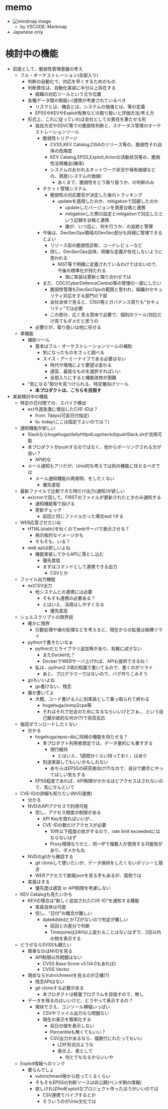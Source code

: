 # memo

- ![mindmap image](./images/mindmap.)
  - by VSCODE: Markmap
- Japanese only

# 検討中の機能
- 前提として、脆弱性管理基盤の考え
  - フル・オーケストレーション(全部入り)
    - 判断の自動化で、対応を早くするためのもの
    - 判断責任は、自動化実装に半分以上存在する
      - 組織の対応ツールという立ち位置
    - 各種データ間の取扱い/連携が考慮されているべき
      - リスクとは、機会とは、システムの価値とは、等の定義
      - EPSSやKEVやExploit有無などの取り扱いと評価方法/考え方
    - 形式上、これに従っていれば会社としての責任を果たせる形
      - 独自方式やSSVC等での脆弱性判断と、ステータス管理のオーケストレーションツール
        - 脆弱性トリアージ
          - CVSS,KEV Catalog,CISAのリリース等の、脆弱性それ自体の危険度
          - KEV Catalog,EPSS,Exploit,Actorの活動状況等の、脆弱性活用機会(確率)
          - システムのおかれるネットワーク状況や保有価値などの、資産(システムの価値)
            - あくまで、脆弱性をどう取り扱うか、の判断のみ
        - チケット管理システム
          - 脆弱性の対応要否が決定した後のトラッキング
            - updateを適用したのか、mitigationで回避したのか
              - updateしたバージョンを資産台帳と連携
              - mitigationした際の設定とmitigationで対応したという記録を台帳と連携
              - 誰が、いつ迄に、何を行うか、の追跡と管理
        - 今後は、DevSecOps領域のDevSec部分も同様に管理できるとよい
          - リリース前の脆弱性診断、コードレビューなど
          - 但し、DevSecOps自体、明確な定義が存在しないように思われる
            - NIST等で明確に定義されているわけではないので、今後の標準化が待たれる
              - 故に実装は更新と隣り合わせでは
        - また、CDC(CyberDefenceCentre)等の管理の一部にしたい
          - 脆弱性管理もDevSecOpsの範囲と思われ、組織のセキュリティ対応をする部門の下部
          - 会社全体で見ると、CISO等とガバナンス周りも"セキュリティ"では必要
          - この部分、広く見る意味で必要で、個別のツール/対応だけ見てもダメだと思うの
      - 必要だが、取り扱いは他に任せる
  - 単機能
    - 補助ツール
      - 基本はフル・オーケストレーションツールの補助
        - 気になったものをさっと調べる
        - スイス・アーミーナイフである必要はない
          - 時代や環境により要望は変わる
          - 適宜、最低なものを選択すればいい
          - 全部入りにすると機能改修が困難
    - "気になる"部分を見つけられる、特定層向けツール
      - **本プロダクトは、こちらを目指す**
- 実装検討中の機能
  - 特定の日付間での、スパイク検出
    - ex)今週急激に増加したCVE-IDは？
      - from: 7days(可変日付指定)
      - to: today(ここは固定でよいのでは？)
  - 通知機能が欲しい
    - Slackならhogehuga/dailyHttpdLogcheckのpushSlack.shが流用可能
    - 本プロダクトがpushするのではなく、他からポーリングされる方が良い？
      - API的な
    - メール通知もアリだが、Unix的な考えでは別の機能に任せるべきでは
      - メール通知機能の再発明、をしたくない
        - 優先度低
  - 最新ファイルで比較できた時だけ出力(通知)が欲しい
    - ex)cronで回して、FIRSTのファイルが更新されたときのみ通知する
      - 通知機能等で投げる
      - 更新チェック
        - 前回と同じファイルだった場合exit 1する
  - WEB応答させたいね
    - HTML(static)を吐くのでwebサーバで表示させる？
      - 掲示板的なイメージかも
      - そもそも、いる？
    - web apiは欲しいよね
      - 機能実装してからAPIに落とし込む
        - 優先度低
        - まずはコマンドとして連携できる出力
          - CSVとか
  - ファイル出力機能
    - ex)CSV出力
      - 他システムとの連携には必要
        - そもそも連携の必要ある？
        - とはいえ、活用はしやすくなる
          - 優先度高
  - シェルスクリプトの限界説
    - 確かに限界
      - 引数処理や値の処理などを考えると、現在からの拡張は結構ツライ
    - pythonで書きたいなぁ
      - pythonだとライブラリ追加等があり、気軽に試せない
        - またDocker化？
        - DockerでWEBサーバ上げれば、APIも提供できるね！
      - 私は、python2.2頃の知識で書いてるので、書くのがツライ
        - あと、プログラマーではないので、バグ作りこみそう
    - goもいいよね
      - go書けない、残念
    - 誰か書いてよ
      - 大概、コード書ける人に別実装として乗っ取られて終わる
        - hogehuga/snmp2cpe等
        - それはそれで社会のためになるならいいけどさぁ、、という自己顕示欲的な何か(?)で拒否反応
  - 毎回ダウンロードしたくない
    - 分かる
      - hogehuga/epss-dbに同様の機能を持たせる？
        - 本プロダクト利用者想定では、データ量的にも重すぎる
          - 現行維持
            - とはいえ、1週間分くらい持っておく、はあり
        - 別途実装してもいいかもしれない
          - あちらはEPSSの研究者向け(?)なので、自分で勝手にやってほしい気もする
      - EPSS程度であれば、API制限がかかるほどアクセスはされないので、気にせんといて
  - CVE-IDの詳細も知りたい(NVD連携)
    - 分かる
    - NVDのAPIアクセスで利用可能
      - 但し、アクセス頻度の制限がある
        - API Keyを取ればいいが…
        - CVE-IDの数だけアクセスが必要
          - 10件以下程度の気がするので、rate limit exceededにはならないはず
          - Proxy環境なりだと、同一IPで複数人が使用する可能性があり、ダメかもね
    - NVDのgitから確認する
      - git cloneして使いたいが、データ保持をしたくないポリシーと競合
      - WEBアクセスで直接jsonを見る手もあるが、面倒では
    - 実装はする
      - 優先度は適宜 or API制限を考慮しない
  - KEV Catalogも見たいかも
    - KEVの場合は”新しく追加されたCVE-ID”を通知する機能
      - 実装自体は可能
      - 但し、"日付"の概念が難しい
        - dateAddedとかTZがないので判定が難しい
          - 前回との差分で判断
          - Timezoneは24H以上変わることはないはずで、2日以内の物を表示する
  - どうせならSVSSも観たい
    - 簡単なのはNVDを見る
      - API制限以外問題はない
        - CVSS Base Score v3.1(4.0もあれば)
        - CVSS Vector
    - 現状ならVulnrichmentを見るのが正確(?)
      - 残念APIはない
      - git cloneする必要がある
        - 本プロダクトは軽量プログラムを目指すので、無し
    - データを得るのはいいけど、どうやって表示するの？
      - 現状でさえ、コンソール横幅いっぱい
        - CSVやファイル出力なら問題ない
        - 現在の表示を簡素化する
          - 前日の値を表示しない
          - Percentileも無くてもいい？
          - CSV出力があるなら、複数行にわたってもいい
            - LDIF形式のような
            - 表示上、表として
              - 何とでもなるからいいや
  - Exploit情報へのリンク
    - 要らんでしょ
      - vulnrichment等から拾ってくるくらい
      - そもそもEPSSの判断ソースは非公開(ベンダ側の情報)
      - 欲しければfindExploitなプロジェクト作ったほうがいいのでは
        - CSV連携でパイプするとか
        - そういうのがUnix文化では
